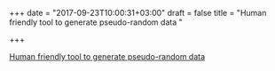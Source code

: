 +++
date = "2017-09-23T10:00:31+03:00"
draft = false
title = "Human friendly tool to generate pseudo-random data  "

+++

<p><a href="https://github.com/mbialon/getrand">Human friendly tool to generate pseudo-random data  </a></p>
